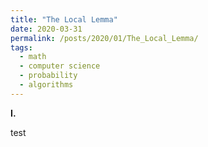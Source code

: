 ```yaml
---
title: "The Local Lemma"
date: 2020-03-31
permalink: /posts/2020/01/The_Local_Lemma/
tags:
  - math
  - computer science
  - probability
  - algorithms
---
```


**I.**

test

